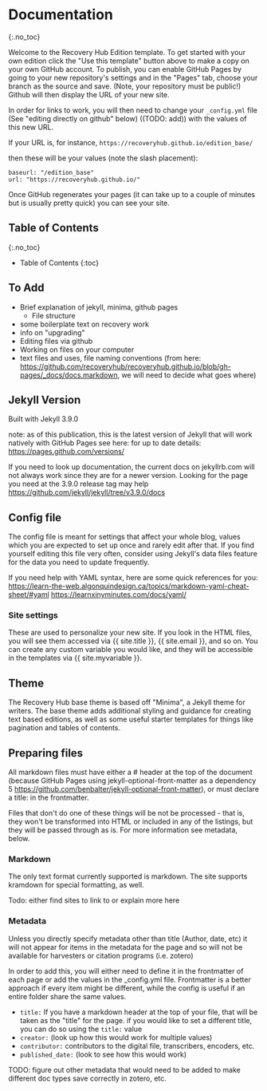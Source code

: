 # Documentation
{:.no_toc}

Welcome to the Recovery Hub Edition template. To get started with your own edition click the "Use this template" button above to make a copy on your own GitHub account. To publish, you can enable GitHub Pages by going to your new repository's settings and in the "Pages" tab, choose your branch as the source and save. (Note, your repository must be public!) Github will then display the URL of your new site. 

In order for links to work, you will then need to change your `_config.yml` file (See "editing directly on github" below) ((TODO: add)) with the values of this new URL. 

If your URL is, for instance, `https://recoveryhub.github.io/edition_base/`

then these will be your values (note the slash placement): 

```
baseurl: "/edition_base"
url: "https://recoveryhub.github.io/"
```

Once GitHub regenerates your pages (it can take up to a couple of minutes but is usually pretty quick) you can see your site.

## Table of Contents
{:.no_toc}

* Table of Contents
{:toc}

## To Add

- Brief explanation of jekyll, minima, github pages
  - File structure
- some boilerplate text on recovery work
- info on "upgrading"
- Editing files via github
- Working on files on your computer
- text files and uses, file naming conventions (from here: https://github.com/recoveryhub/recoveryhub.github.io/blob/gh-pages/_docs/docs.markdown, we will need to decide what goes where)

## Jekyll Version

Built with Jekyll 3.9.0

note: as of this publication, this is the latest version of Jekyll that 
will work natively with GitHub Pages
see here: for up to date details: https://pages.github.com/versions/

If you need to look up documentation, the current docs on jekyllrb.com will not always work since they are for a newer version. Looking for the page you need at the 3.9.0 release tag may help https://github.com/jekyll/jekyll/tree/v3.9.0/docs

## Config file

The config file is meant for settings that affect your whole blog, values
which you are expected to set up once and rarely edit after that. If you find
yourself editing this file very often, consider using Jekyll's data files
feature for the data you need to update frequently.

If you need help with YAML syntax, here are some quick references for you: 
https://learn-the-web.algonquindesign.ca/topics/markdown-yaml-cheat-sheet/#yaml
 https://learnxinyminutes.com/docs/yaml/

### Site settings
These are used to personalize your new site. If you look in the HTML files,
you will see them accessed via {{ site.title }}, {{ site.email }}, and so on.
You can create any custom variable you would like, and they will be accessible
in the templates via {{ site.myvariable }}.

## Theme

The Recovery Hub base theme is based off "Minima", a Jekyll theme for writers. The base theme adds additional styling and guidance for creating text based editions, as well as some useful starter templates for things like pagination and tables of contents. 

## Preparing files

All markdown files must have either a # header at the top of the document (because GitHub Pages using jekyll-optional-front-matter as a dependency 5 https://github.com/benbalter/jekyll-optional-front-matter), or must declare a title: in the frontmatter. 

Files that don't do one of these things will be not be processed - that is, they won't be transformed into HTML or included in any of the listings, but they will be passed through as is. For more information see metadata, below. 

### Markdown

The only text format currently supported is markdown. The site supports kramdown for special formatting, as well. 

Todo: either find sites to link to or explain more here

### Metadata

Unless you directly specify metadata other than title (Author, date, etc) it will not appear for items in the metadata for the page and so will not be available for harvesters or citation programs (i.e. zotero)

In order to add this, you will either need to define it in the frontmatter of each page or add the values in the _config.yml file. Frontmatter is a better approach if every item might be different, while the config is useful if an entire folder share the same values. 

- `title:` If you have a markdown header at the top of your file, that will be taken as the "title" for the page. if you would like to set a different title, you can do so using the `title:` value
- `creator:` (look up how this would work for multiple values)
- `contributor:` contributors to the digital file, transcribers, encoders, etc.
- `published_date:` (look to see how this would work)

TODO: figure out other metadata that would need to be added to make different doc types save correctly in zotero, etc.

